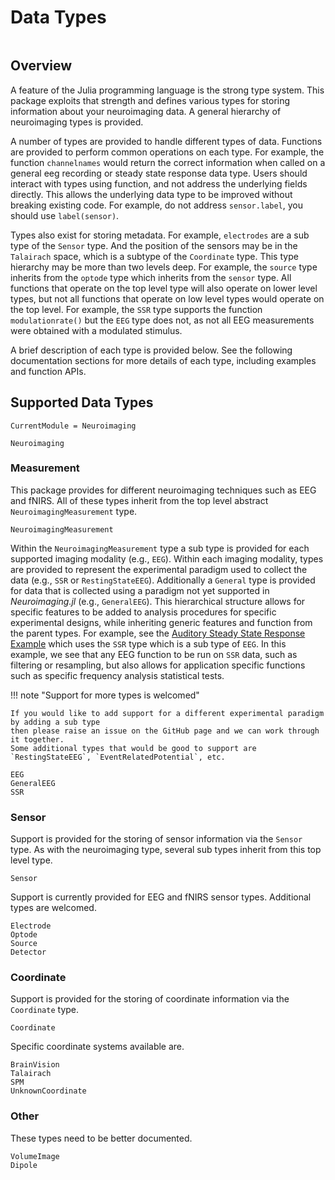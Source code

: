 # Data Types

```@contents
```

## Overview

A feature of the Julia programming language is the strong type system.
This package exploits that strength and defines various types for storing
information about your neuroimaging data. A general hierarchy of neuroimaging types is provided.

A number of types are provided to handle different types of data.
Functions are provided to perform common operations on each type.
For example, the function `channelnames` would return the correct
information when called on a general eeg recording or steady state response data type.
Users should interact with types using function, and not address the underlying
fields directly. This allows the underlying data type to be improved without breaking
existing code. For example, do not address `sensor.label`, you should use `label(sensor)`.

Types also exist for storing metadata. For example, `electrodes`
are a sub type of the `Sensor` type. And the position
of the sensors may be in the `Talairach` space, which is a subtype of
the `Coordinate` type.
This type hierarchy may be more than two levels deep. For example,
the `source` type inherits from the `optode` type which inherits from the `sensor` type.
All functions that operate on the top level type will also operate on lower level types,
but not all functions that operate on low level types would operate on the top level.
For example, the `SSR` type supports the function `modulationrate()` but the `EEG` type does not,
as not all EEG measurements were obtained with a modulated stimulus.

A brief description of each type is provided below.
See the following documentation sections for more details of each type,
including examples and function APIs.


## Supported Data Types

```@meta
CurrentModule = Neuroimaging
```

```@docs
Neuroimaging
```


### Measurement

This package provides for different neuroimaging techniques such as EEG and fNIRS.
All of these types inherit from the top level abstract `NeuroimagingMeasurement` type.

```@docs
NeuroimagingMeasurement
```

Within the `NeuroimagingMeasurement` type a sub type is provided for each supported imaging modality (e.g., `EEG`).
Within each imaging modality, types are provided to represent the experimental paradigm used to collect the data (e.g., `SSR` or `RestingStateEEG`).
Additionally a `General` type is provided for data that is collected using a paradigm not yet supported in _Neuroimaging.jl_ (e.g., `GeneralEEG`).
This hierarchical structure allows for specific features to be added to  analysis procedures for specific experimental designs,
while inheriting generic features and function from the parent types.
For example, see the [Auditory Steady State Response Example](@ref) which uses the `SSR` type which is a sub type of `EEG`.
In this example, we see that any EEG function to be run on `SSR` data, such as filtering or resampling,
but also allows for application specific functions such as specific frequency analysis statistical tests.

!!! note "Support for more types is welcomed"

    If you would like to add support for a different experimental paradigm by adding a sub type
    then please raise an issue on the GitHub page and we can work through it together.
    Some additional types that would be good to support are `RestingStateEEG`, `EventRelatedPotential`, etc.

```@docs
EEG
GeneralEEG
SSR
```


### Sensor

Support is provided for the storing of sensor information via the `Sensor` type.
As with the neuroimaging type, several sub types inherit from this top level type.

```@docs
Sensor
```

Support is currently provided for EEG and fNIRS sensor types.
Additional types are welcomed.

```@docs
Electrode
Optode
Source
Detector
```


### Coordinate

Support is provided for the storing of coordinate information via the `Coordinate` type.

```@docs
Coordinate
```

Specific coordinate systems available are.

```@docs
BrainVision 
Talairach
SPM
UnknownCoordinate
```


### Other

These types need to be better documented.

```@docs
VolumeImage
Dipole
```
